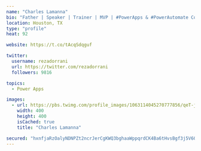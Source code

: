 ```yaml
---
name: "Charles Lamanna"
bio: "Father | Speaker | Trainer | MVP | #PowerApps & #PowerAutomate Community Super User | YouTuber Right-pointing triangle http://youtube.com/c/rezadorrani | Learn - Share - Clockwise rightwards and leftwards open circle arrows"
location: Houston, TX
type: "profile"
heat: 92

website: https://t.co/tAcqSdqguf

twitter:
  username: rezadorrani
  url: https://twitter.com/rezadorrani
  followers: 9816

topics:
  - Power Apps

images:
  - url: https://pbs.twimg.com/profile_images/1063114045270777856/qeT-jpWr_400x400.jpg
    width: 400
    height: 400
    isCached: true
    title: "Charles Lamanna"

secured: "hxnfjaRzOalyNDNPZt2ncrJerCgKWQ3bghaaWppqrdCK4Ba6tHvsBgf3j5V6OhxkB9JySlx/jhIICwjxSDz9iXCJM0hq1IA75ijXIFE91+5CDRm4Rs26O+Wfx622xFmFHG+BsSYRIckT6wIx4wT/ZCT6RBXOtdyAZmUDy2RfdLnlW30tD6/yrJW4N7ohq8I2yE0HFFmIFTlTEgZ7LqWgUMqN78IolR50xtdClhn250iFwEy6za8dXW5Pkyw1DKYx7k01ePP4Vl2JUGGfc+FDhwxTSVKr95UxxzanhGoNadre5DXFhepbBkVMQ10w8FgiZJ2wW9IQrd9BYiR7OPZdsDVIhpz6LrdElioQBsjnm8RqMvMUcYQwUbYA3DHrXuJrGmatNnJ86EAA8I1IxseKphGzBXTV71KgDtKZ+bq+atM=;fzM6Fa7PBUWVAvYeOX7lvA=="
---
```


